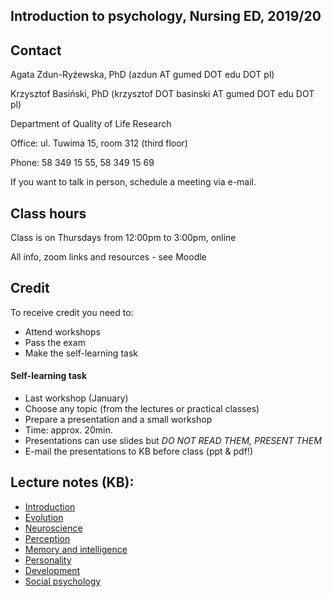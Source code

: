 ## Introduction to psychology, Nursing ED, 2019/20

## Contact

Agata Zdun-Ryżewska, PhD (azdun AT gumed DOT edu DOT pl)

Krzysztof Basiński, PhD (krzysztof DOT basinski AT gumed DOT edu DOT pl)

Department of Quality of Life Research

Office: ul. Tuwima 15, room 312 (third floor)

Phone: 58 349 15 55, 58 349 15 69

If you want to talk in person, schedule a meeting via e-mail.

## Class hours

Class is on Thursdays from 12:00pm to 3:00pm, online 

All info, zoom links and resources - see Moodle

## Credit

To receive credit you need to:

- Attend workshops
- Pass the exam 
- Make the self-learning task

#### Self-learning task

- Last workshop (January)
- Choose any topic (from the lectures or practical classes)
- Prepare a presentation and a small workshop
- Time: approx. 20min.
- Presentations can use slides but *DO NOT READ THEM, PRESENT THEM*
- E-mail the presentations to KB before class (ppt & pdf!)

## Lecture notes (KB):

- [Introduction](01_introduction.html#/title-slide)
- [Evolution](pdf/02_evo.pdf)
- [Neuroscience](pdf/03_neuro.pdf)
- [Perception](pdf/04_perception.pdf)
- [Memory and intelligence](pdf/06_mem_iq.pdf)
- [Personality](pdf/07_personality.pdf)
- [Development](pdf/08_development.pdf)
- [Social psychology](pdf/09_social.pdf)

<!-- 
## Lecture notes (AZR):

- [Addiction](azr_handouts/addiction.pdf)
- [Anxiety disorders](azr_handouts/anxiety.pdf)
- [Depression](azr_handouts/depression.pdf)
- [Psychosomatic](azr_handouts/psychosomatic.pdf)
- [Stress](azr_handouts/stress.pdf) 
-->
